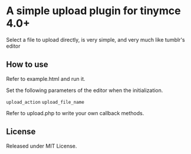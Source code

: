 A simple upload plugin for tinymce 4.0+
=======================================

Select a file to upload directly, is very simple, and very much like tumblr's editor

How to use
----------

Refer to example.html and run it.

Set the following parameters of the editor when the initialization.

`upload_action` `upload_file_name`

Refer to upload.php to write your own callback methods.

License
-------

Released under MIT License.